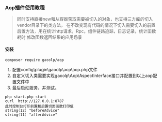 ### Aop插件使用教程

> 同时支持直接new和从容器获取需要被切入的对象，也支持三方库的切入vendor目录下的类方法， 在不改变现有代码的情况下切入需要切入的前置后置方法，用在统计http请求，Rpc，组件链路追踪，日志记录，统计函数耗时 修改函数返回结果的应用场景

#### 安装

```
composer require gaoolp/aop
```

1. 配置config\plugin\gaoolp\aop\aop.php文件  
2. 自定义切入类需要实现gaoolp\Aop\AspectInterface接口并配置到以上aop配置文件中
3. 最后启动服务，并测试。


```shell
php start.php start
curl  http://127.0.0.1:8787
此时控制台打印前置和后置切面函数打印值
string(12) "beforeAdvice"
string(11) "afterAdvice"
```


